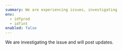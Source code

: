 ```yaml
---
summary: We are experiencing issues, investigating
env:
  - idfprod
  - idfint
enabled: false
---
```


We are investigating the issue and will post updates.